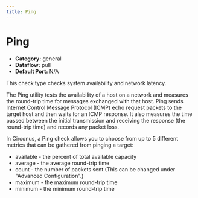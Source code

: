 ```yaml
---
title: Ping
---
```


# Ping

 * **Category:** general
 * **Dataflow:** pull
 * **Default Port:** N/A

This check type checks system availability and network latency.

The Ping utility tests the availability of a host on a network and measures the round-trip time for messages exchanged with that host. Ping sends Internet Control Message Protocol (ICMP) echo request packets to the target host and then waits for an ICMP response. It also measures the time passed between the initial transmission and receiving the response (the round-trip time) and records any packet loss.

In Circonus, a Ping check allows you to choose from up to 5 different metrics that can be gathered from pinging a target:
 * available - the percent of total available capacity
 * average - the average round-trip time
 * count - the number of packets sent (This can be changed under "Advanced Configuration".)
 * maximum - the maximum round-trip time
 * minimum - the minimum round-trip time
